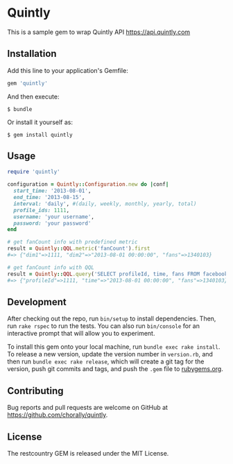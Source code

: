 # Quintly

This is a sample gem to wrap Quintly API https://api.quintly.com

## Installation

Add this line to your application's Gemfile:

```ruby
gem 'quintly'
```

And then execute:

    $ bundle

Or install it yourself as:

    $ gem install quintly

## Usage

```ruby
require 'quintly'

configuration = Quintly::Configuration.new do |conf|
  start_time: '2013-08-01',
  end_time: '2013-08-15',
  interval: 'daily', #(daily, weekly, monthly, yearly, total)
  profile_ids: 1111,
  username: 'your username',
  password: 'your password'
end

# get fanCount info with predefined metric
result = Quintly::QQL.metric('fanCount').first
#=> {"dim1"=>1111, "dim2"=>"2013-08-01 00:00:00", "fans"=>1340103}

# get fanCount info with QQL
result = Quintly::QQL.query('SELECT profileId, time, fans FROM facebook').first
#=> {"profileId"=>1111, "time"=>"2013-08-01 00:00:00", "fans"=>1340103}


```

## Development

After checking out the repo, run `bin/setup` to install dependencies. Then, run `rake rspec` to run the tests. You can also run `bin/console` for an interactive prompt that will allow you to experiment.

To install this gem onto your local machine, run `bundle exec rake install`. To release a new version, update the version number in `version.rb`, and then run `bundle exec rake release`, which will create a git tag for the version, push git commits and tags, and push the `.gem` file to [rubygems.org](https://rubygems.org).

## Contributing

Bug reports and pull requests are welcome on GitHub at https://github.com/chorally/quintly.


## License
The restcountry GEM is released under the MIT License.
